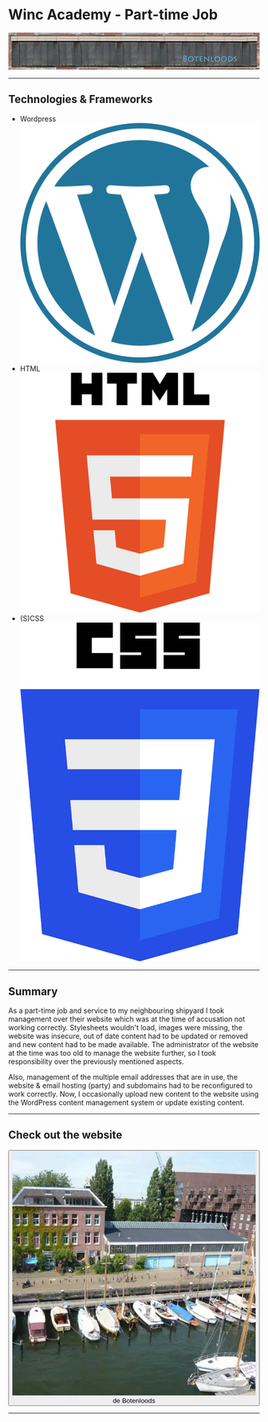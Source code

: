 # Winc Academy - Part-time Job

![homepage](../projects/BotenLoods/botenloods_1.webp)

---

## Technologies & Frameworks

- Wordpress [![icon](../logos/tech/wordpress.png)](https://www.wordpress.com/)
- HTML [![icon](../logos/tech/html.png)](https://www.w3schools.com/)
- (S)CSS [![icon](../logos/tech/css.png)](https://www.w3.org/Style/CSS/)

---

## Summary

As a part-time job and service to my neighbouring shipyard I took management over their website which was at the time of 
accusation not working correctly. Stylesheets wouldn't load, images were missing, the website was insecure, out of date
content had to be updated or removed and new content had to be made available. The administrator of the website at the 
time was too old to manage the website further, so I took responsibility over the previously mentioned aspects.

Also, management of the multiple email addresses that are in use, the website & email hosting (party) and subdomains had
to be reconfigured to work correctly. Now, I occasionally upload new content to the website using the WordPress content
management system or update existing content.

---

## Check out the website

[<button>![icon](../projects/BotenLoods/botenloods.webp) de Botenloods</button>](https://www.botenloods.nl/)

---
